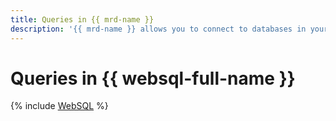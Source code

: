 ```yaml
---
title: Queries in {{ mrd-name }}
description: '{{ mrd-name }} allows you to connect to databases in your {{ VLK }} cluster and send queries from the {{ yandex-cloud }} management console. To do this, log in to the management console, open the relevant cluster page, and go to the WebSQL tab.'
---
```


# Queries in {{ websql-full-name }}

{% include [WebSQL](../../_includes/mdb/mrd/websql.md) %}
